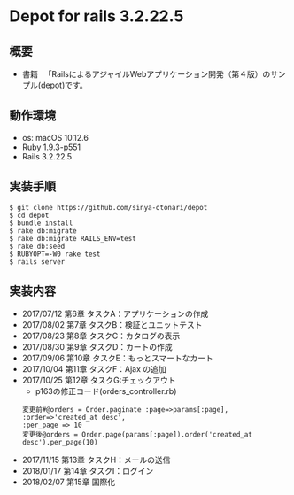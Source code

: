 # Depot for rails 3.2.22.5

## 概要

- 書籍 　「RailsによるアジャイルWebアプリケーション開発（第４版）のサンプル(depot)です。

## 動作環境

- os: macOS 10.12.6
- Ruby 1.9.3-p551
- Rails 3.2.22.5

## 実装手順

```
$ git clone https://github.com/sinya-otonari/depot
$ cd depot
$ bundle install
$ rake db:migrate
$ rake db:migrate RAILS_ENV=test
$ rake db:seed
$ RUBYOPT=-W0 rake test
$ rails server
```

## 実装内容

- 2017/07/12 第6章 タスクA：アプリケーションの作成
- 2017/08/02 第7章 タスクB：検証とユニットテスト
- 2017/08/23 第8章 タスクC：カタログの表示
- 2017/08/30 第9章 タスクD：カートの作成
- 2017/09/06 第10章 タスクE：もっとスマートなカート
- 2017/10/04 第11章 タスクF：Ajax の追加
- 2017/10/25 第12章 タスクG:チェックアウト
  - p163の修正コード(orders_controller.rb)
  ```
  変更前#@orders = Order.paginate :page=>params[:page], :order=>'created_at desc',
  :per_page => 10
  変更後@orders = Order.page(params[:page]).order('created_at desc').per_page(10)
  ```
- 2017/11/15 第13章 タスクH：メールの送信
- 2018/01/17 第14章 タスクI：ログイン
- 2018/02/07 第15章 国際化
